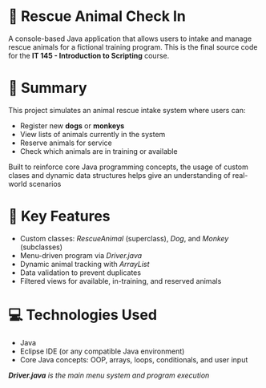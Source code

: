 # :paw_prints: Rescue Animal Check In
A console-based Java application that allows users to intake and manage rescue animals for a fictional training program. This is the final source code for the <b>IT 145 - Introduction to Scripting</b> course.

<h1>📝 Summary</h1>
<p>
This project simulates an animal rescue intake system where users can:
</p>

<ul>
<li>Register new <b>dogs</b> or <b>monkeys</b></li>
<li>View lists of animals currently in the system</li>
<li>Reserve animals for service</li>
<li>Check which animals are in training or available</li>
</ul>

<p>Built to reinforce core Java programming concepts, the usage of custom clases and dynamic data structures helps give an understanding of real-world scenarios</p>

<h1>🧱 Key Features</h1>
<ul>
<li>Custom classes: <i>RescueAnimal</i> (superclass), <i>Dog</i>, and <i>Monkey</i> (subclasses)</li>
<li>Menu-driven program via <i>Driver.java</i></li>
<li>Dynamic animal tracking with <i>ArrayList</i></li>
<li>Data validation to prevent duplicates</li>
<li>Filtered views for available, in-training, and reserved animals</li>
</ul>

<h1>💻 Technologies Used</h1>
<ul>
<li>Java</li>
<li>Eclipse IDE (or any compatible Java environment)</li>
<li>Core Java concepts: OOP, arrays, loops, conditionals, and user input</li>
</ul>

<p><i><b>Driver.java</b> is the main menu system and program execution</i></p>